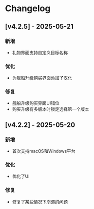 # Changelog

## [v4.2.5] - 2025-05-21

### 新增
- 礼物界面支持自定义目标名称

### 优化
- 为舰船升级购买界面添加了汉化

### 修复
- 舰船升级购买界面UI错位
- 购买升级有多版本时锁定选择第一个版本

## [v4.2.2] - 2025-05-20

### 新增
- 首次支持macOS和Windows平台

### 优化
- 优化了UI

### 修复
- 修复了某些情况下崩溃的问题
